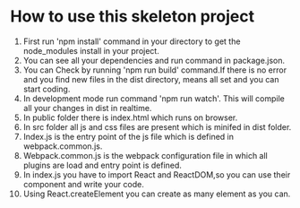 # How to use this skeleton project

1. First run 'npm install' command in your directory to get the node_modules install in your project.
2. You can see all your dependencies and run command in package.json.
3. You can Check by running 'npm run build' command.If there is no error and you find new files in the dist directory, means all set and you can start coding.
4. In development mode run command 'npm run watch'. This will compile all your changes in dist in realtime.
5. In public folder there is index.html which runs on browser.
6. In src folder all js and css files are present which is minifed in dist folder.
7. Index.js is the entry point of the js file which is defined in webpack.common.js.
8. Webpack.common.js is the webpack configuration file in which all plugins are load and entry point is defined.
9. In index.js you have to import React and ReactDOM,so you can use their component and write your code.
10. Using React.createElement you can create as many element as you can.
